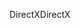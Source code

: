 <span data-ttu-id="11de2-101">DirectX</span><span class="sxs-lookup"><span data-stu-id="11de2-101">DirectX</span></span>